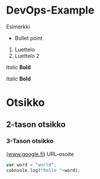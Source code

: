 # DevOps-Example
Esimerkki
* Bullet point
1. Luettelo
2. Luettelo 2

_Italic_
__Bold__

*Italic*
**Bold**

# Otsikko
## 2-tason otsikko
### 3-Tason otsikko
(www.google.fi)  URL-osoite

```javascript
var word = "world";
cobnsole.log("hello "+word);
```
